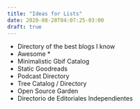 ```yaml
---
title: "Ideas for Lists"
date: 2020-08-28T04:07:25-03:00
draft: true
---
```


* Directory of the best blogs I know
* Awesome *
* Minimalistic Gbif Catalog
* Static Goodreads
* Podcast Directory
* Tree Catalog / Directory
* Open Source Garden
* Directorio de Editoriales Independientes
